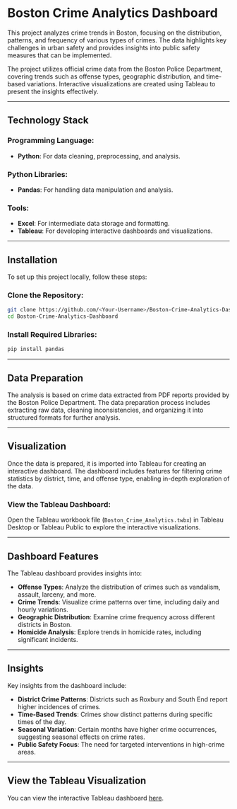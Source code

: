 # Boston Crime Analytics Dashboard

This project analyzes crime trends in Boston, focusing on the distribution, patterns, and frequency of various types of crimes. The data highlights key challenges in urban safety and provides insights into public safety measures that can be implemented. 

The project utilizes official crime data from the Boston Police Department, covering trends such as offense types, geographic distribution, and time-based variations. Interactive visualizations are created using Tableau to present the insights effectively.

---

## Technology Stack

### Programming Language:
- **Python**: For data cleaning, preprocessing, and analysis.

### Python Libraries:
- **Pandas**: For handling data manipulation and analysis.

### Tools:
- **Excel**: For intermediate data storage and formatting.
- **Tableau**: For developing interactive dashboards and visualizations.

---

## Installation

To set up this project locally, follow these steps:

### Clone the Repository:
```bash
git clone https://github.com/<Your-Username>/Boston-Crime-Analytics-Dashboard.git
cd Boston-Crime-Analytics-Dashboard
```

### Install Required Libraries:
```bash
pip install pandas
```

---

## Data Preparation

The analysis is based on crime data extracted from PDF reports provided by the Boston Police Department. The data preparation process includes extracting raw data, cleaning inconsistencies, and organizing it into structured formats for further analysis.

---

## Visualization

Once the data is prepared, it is imported into Tableau for creating an interactive dashboard. The dashboard includes features for filtering crime statistics by district, time, and offense type, enabling in-depth exploration of the data.

### View the Tableau Dashboard:
Open the Tableau workbook file (`Boston_Crime_Analytics.twbx`) in Tableau Desktop or Tableau Public to explore the interactive visualizations.

---

## Dashboard Features

The Tableau dashboard provides insights into:

- **Offense Types**: Analyze the distribution of crimes such as vandalism, assault, larceny, and more.
- **Crime Trends**: Visualize crime patterns over time, including daily and hourly variations.
- **Geographic Distribution**: Examine crime frequency across different districts in Boston.
- **Homicide Analysis**: Explore trends in homicide rates, including significant incidents.

---

## Insights

Key insights from the dashboard include:

- **District Crime Patterns**: Districts such as Roxbury and South End report higher incidences of crimes.
- **Time-Based Trends**: Crimes show distinct patterns during specific times of the day.
- **Seasonal Variation**: Certain months have higher crime occurrences, suggesting seasonal effects on crime rates.
- **Public Safety Focus**: The need for targeted interventions in high-crime areas.

---

## View the Tableau Visualization

You can view the interactive Tableau dashboard [here](https://public.tableau.com/app/profile/hariarunachalam.tableau/viz/BostonCrimeAnalytics/Dashboard2).

